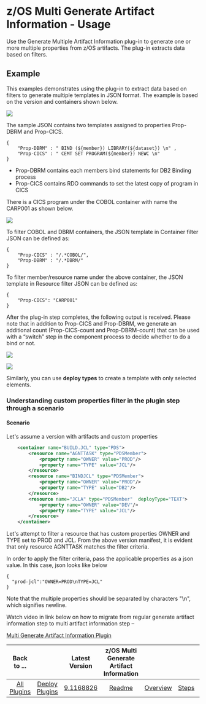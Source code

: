 # z/OS Multi Generate Artifact Information - Usage

Use the Generate Multiple Artifact Information plug-in to generate one or more multiple properties from z/OS artifacts. The plug-in extracts data based on filters.

## Example

This examples demonstrates using the plug-in to extract data based on filters to generate multiple templates in JSON format. The example is based on the version and containers shown below.

![](media/zos_example_containers.jpg?resize=640%2C189)

The sample JSON contains two templates assigned to properties Prop-DBRM and Prop-CICS.

```
{
    "Prop-DBRM" : " BIND (${member}) LIBRARY(${dataset}) \n" ,
    "Prop-CICS" : " CEMT SET PROGRAM(${member}) NEWC \n"
}

```

* Prop-DBRM contains each members bind statements for DB2 Binding process
* Prop-CICS contains RDO commands to set the latest copy of program in CICS

There is a CICS program under the COBOL container with name the CARP001 as shown below.

![](media/zos_example_cics.jpg?resize=602%2C436)

To filter COBOL and DBRM containers, the JSON template in Container filter JSON can be defined as:

```
{
    "Prop-CICS" : "/.*COBOL/",
    "Prop-DBRM" : "/.*DBRM/"
}
```

To filter member/resource name under the above container, the JSON template in Resource filter JSON can be defined as:

```
{
    "Prop-CICS": "CARP001"
}
```


After the plug-in step completes, the following output is received. Please note that in addition to Prop-CICS and Prop-DBRM, we generate an additional count (Prop-CICS-count and Prop-DBRM-count) that can be used with a “switch” step in the component process to decide whether to do a bind or not.

![](media/zos_example_output_cics.jpg?resize=602%2C35)

![](media/zos_example_output_dbrm.jpg?resize=602%2C68)

Similarly, you can use <b>deploy types</b> to create a template with only selected elements.

### Understanding custom properties filter in the plugin step through a scenario
#### Scenario
Let's assume a version with artifacts and custom properties

```xml
    <container name="BUILD.JCL" type="PDS">
        <resource name="AGNTTASK" type="PDSMember">
            <property name="OWNER" value="PROD"/>
            <property name="TYPE" value="JCL"/>
        </resource>
        <resource name="BINDJCL" type="PDSMember">
            <property name="OWNER" value="PROD"/>
            <property name="TYPE" value="DB2"/>
        </resource>
        <resource name="JCLA" type="PDSMember"  deployType="TEXT">
            <property name="OWNER" value="DEV"/>
            <property name="TYPE" value="JCL"/>
        </resource>
    </container>

```
Let's attempt to filter a resource that has custom properties OWNER and TYPE set to PROD and JCL. From the above version manifest, it is evident that only resource AGNTTASK matches the filter criteria.

In order to apply the filter criteria, pass the applicable properties as a json value. In this case, json looks like below
```json5
{
  "prod-jcl":"OWNER=PROD\nTYPE=JCL"
}
```

Note that the multiple properties should be separated by characters "\n", which signifies newline.

Watch video in link below on how to migrate from regular generate artifact information step to multi artifact information step – 

[Multi Generate Artifact Information Plugin](https://community.ibm.com/community/user/wasdevops/viewdocument/ucd-zos-11-multi-generate-arti?CommunityKey=9adfe6b6-2e23-4895-8b27-38b93b5e152c&tab=librarydocuments)


|          Back to ...          |                                |                                                                                 Latest Version                                                                                  | z/OS Multi Generate Artifact Information |                         |                   |                           |
|:-----------------------------:|:------------------------------:|:-------------------------------------------------------------------------------------------------------------------------------------------------------------------------------:|:----------------------------------------:|:-----------------------:|:-----------------:|:-------------------------:|
| [All Plugins](../../index.md) | [Deploy Plugins](../README.md) | [9.1168826](https://raw.githubusercontent.com/UrbanCode/IBM-UCD-PLUGINS/main/files/zos-multi-generate-artifact-info/ucd-plugins-zos-multi-generate-artifact-info-9.1168826.zip) |           [Readme](README.md)            | [Overview](overview.md) | [Steps](steps.md) | [Downloads](downloads.md) |
